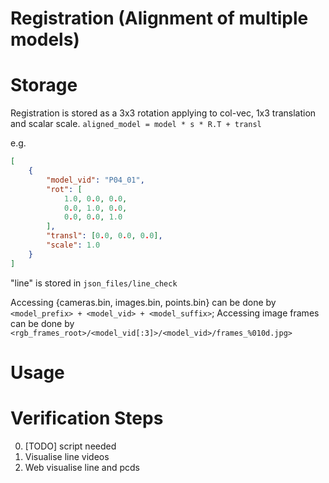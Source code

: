# Registration (Alignment of multiple models)


# Storage
Registration is stored as a 3x3 rotation applying to col-vec, 1x3 translation and scalar scale.
`aligned_model = model * s * R.T + transl`

e.g.
```projects/registration/P04A/P04A.json
[
    {
        "model_vid": "P04_01",
        "rot": [
            1.0, 0.0, 0.0,
            0.0, 1.0, 0.0,
            0.0, 0.0, 1.0
        ],
        "transl": [0.0, 0.0, 0.0],
        "scale": 1.0
    }
]
```

"line" is stored in `json_files/line_check`

Accessing {cameras.bin, images.bin, points.bin} can be done by `<model_prefix> + <model_vid> + <model_suffix>`;
Accessing image frames can be done by `<rgb_frames_root>/<model_vid[:3]>/<model_vid>/frames_%010d.jpg>`

# Usage

# Verification Steps

0. [TODO] script needed
1. Visualise line videos
2. Web visualise line and pcds